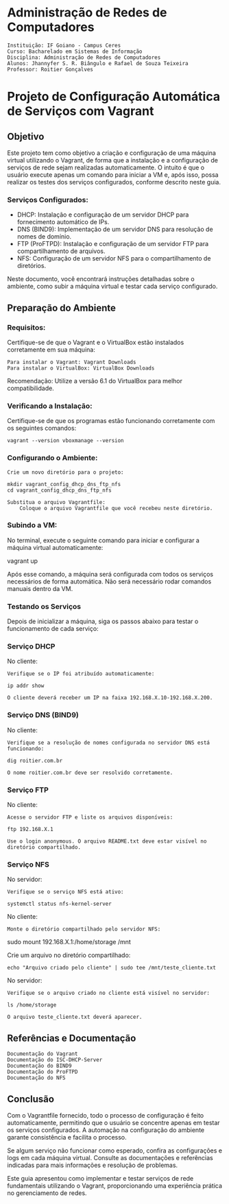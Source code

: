 # Administração de Redes de Computadores

    Instituição: IF Goiano - Campus Ceres
    Curso: Bacharelado em Sistemas de Informação
    Disciplina: Administração de Redes de Computadores
    Alunos: Jhannyfer S. R. Biângulo e Rafael de Souza Teixeira
    Professor: Roitier Gonçalves

# Projeto de Configuração Automática de Serviços com Vagrant

## Objetivo

Este projeto tem como objetivo a criação e configuração de uma máquina virtual utilizando o Vagrant, de forma que a instalação e a configuração de serviços de rede sejam realizadas automaticamente. O intuito é que o usuário execute apenas um comando para iniciar a VM e, após isso, possa realizar os testes dos serviços configurados, conforme descrito neste guia.

### Serviços Configurados:

   * DHCP: Instalação e configuração de um servidor DHCP para fornecimento automático de IPs.
   * DNS (BIND9): Implementação de um servidor DNS para resolução de nomes de domínio.
   * FTP (ProFTPD): Instalação e configuração de um servidor FTP para compartilhamento de arquivos.
   * NFS: Configuração de um servidor NFS para o compartilhamento de diretórios.

Neste documento, você encontrará instruções detalhadas sobre o ambiente, como subir a máquina virtual e testar cada serviço configurado.

## Preparação do Ambiente

### Requisitos:

Certifique-se de que o Vagrant e o VirtualBox estão instalados corretamente em sua máquina:

    Para instalar o Vagrant: Vagrant Downloads
    Para instalar o VirtualBox: VirtualBox Downloads

Recomendação: Utilize a versão 6.1 do VirtualBox para melhor compatibilidade.

### Verificando a Instalação:

Certifique-se de que os programas estão funcionando corretamente com os seguintes comandos:

`vagrant --version
vboxmanage --version`

### Configurando o Ambiente:

    Crie um novo diretório para o projeto:

    mkdir vagrant_config_dhcp_dns_ftp_nfs
    cd vagrant_config_dhcp_dns_ftp_nfs

    Substitua o arquivo Vagrantfile:
        Coloque o arquivo Vagrantfile que você recebeu neste diretório.

### Subindo a VM:

No terminal, execute o seguinte comando para iniciar e configurar a máquina virtual automaticamente:

vagrant up

Após esse comando, a máquina será configurada com todos os serviços necessários de forma automática. Não será necessário rodar comandos manuais dentro da VM.

### Testando os Serviços

Depois de inicializar a máquina, siga os passos abaixo para testar o funcionamento de cada serviço:

### Serviço DHCP

No cliente:

    Verifique se o IP foi atribuído automaticamente:

    ip addr show

    O cliente deverá receber um IP na faixa 192.168.X.10-192.168.X.200.

### Serviço DNS (BIND9)

No cliente:

    Verifique se a resolução de nomes configurada no servidor DNS está funcionando:

    dig roitier.com.br

    O nome roitier.com.br deve ser resolvido corretamente.

### Serviço FTP

No cliente:

    Acesse o servidor FTP e liste os arquivos disponíveis:

    ftp 192.168.X.1

    Use o login anonymous. O arquivo README.txt deve estar visível no diretório compartilhado.

### Serviço NFS

No servidor:

    Verifique se o serviço NFS está ativo:

    systemctl status nfs-kernel-server

No cliente:

    Monte o diretório compartilhado pelo servidor NFS:

sudo mount 192.168.X.1:/home/storage /mnt

Crie um arquivo no diretório compartilhado:

    echo "Arquivo criado pelo cliente" | sudo tee /mnt/teste_cliente.txt

No servidor:

    Verifique se o arquivo criado no cliente está visível no servidor:

    ls /home/storage

    O arquivo teste_cliente.txt deverá aparecer.

## Referências e Documentação

    Documentação do Vagrant
    Documentação do ISC-DHCP-Server
    Documentação do BIND9
    Documentação do ProFTPD
    Documentação do NFS

## Conclusão

Com o Vagrantfile fornecido, todo o processo de configuração é feito automaticamente, permitindo que o usuário se concentre apenas em testar os serviços configurados. A automação na configuração do ambiente garante consistência e facilita o processo.

Se algum serviço não funcionar como esperado, confira as configurações e logs em cada máquina virtual. Consulte as documentações e referências indicadas para mais informações e resolução de problemas.

Este guia apresentou como implementar e testar serviços de rede fundamentais utilizando o Vagrant, proporcionando uma experiência prática no gerenciamento de redes.
